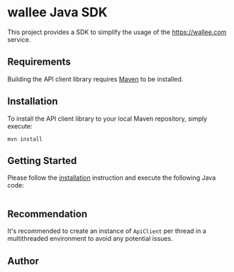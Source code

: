 # wallee Java SDK

This project provides a SDK to simplify the usage of the https://wallee.com service. 

## Requirements

Building the API client library requires [Maven](https://maven.apache.org/) to be installed.

## Installation

To install the API client library to your local Maven repository, simply execute:

```shell
mvn install
```
<!--
### Maven users

Add this dependency to your project's POM:

```xml
<dependency>
    <groupId>com.wallee</groupId>
    <artifactId>sdk</artifactId>
    <version>1.0.0</version>
    <scope>compile</scope>
</dependency>
```

### Gradle users

Add this dependency to your project's build file:

```groovy
compile "com.wallee:sdk:1.0.0"
```

### Others

At first generate the JAR by executing:

    mvn package

Then manually install the following JARs:

* target/sdk-1.0.0.jar
* target/lib/*.jar

-->

## Getting Started

Please follow the [installation](#installation) instruction and execute the following Java code:

```java
```


## Recommendation

It's recommended to create an instance of `ApiClient` per thread in a multithreaded environment to avoid any potential issues.

## Author



